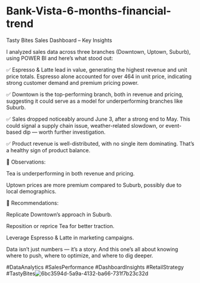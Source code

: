 # Bank-Vista-6-months-financial-trend
Tasty Bites Sales Dashboard – Key Insights

I analyzed sales data across three branches (Downtown, Uptown, Suburb), using POWER BI and here’s what stood out:

✅ Espresso & Latte lead in value, generating the highest revenue and unit price totals. Espresso alone accounted for over 464 in unit price, indicating strong customer demand and premium pricing power.

✅ Downtown is the top-performing branch, both in revenue and pricing, suggesting it could serve as a model for underperforming branches like Suburb.

✅ Sales dropped noticeably around June 3, after a strong end to May. This could signal a supply chain issue, weather-related slowdown, or event-based dip — worth further investigation.

✅ Product revenue is well-distributed, with no single item dominating. That’s a healthy sign of product balance.

🔎 Observations:

Tea is underperforming in both revenue and pricing.

Uptown prices are more premium compared to Suburb, possibly due to local demographics.

📌 Recommendations:

Replicate Downtown’s approach in Suburb.

Reposition or reprice Tea for better traction.

Leverage Espresso & Latte in marketing campaigns.

Data isn’t just numbers — it’s a story. And this one’s all about knowing where to push, where to optimize, and where to dig deeper.

#DataAnalytics #SalesPerformance #DashboardInsights #RetailStrategy #TastyBites![6bc3594d-5a9a-4132-ba66-731f7b23c32d](https://github.com/user-attachments/assets/25344006-5c66-489b-9c26-b781fd05965d)
